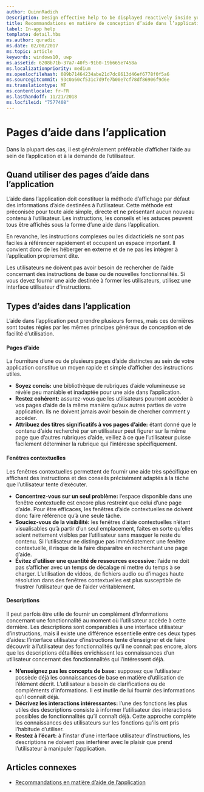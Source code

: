 ```yaml
---
author: QuinnRadich
Description: Design effective help to be displayed reactively inside your app.
title: Recommandations en matière de conception d’aide dans l’application
label: In-app help
template: detail.hbs
ms.author: quradic
ms.date: 02/08/2017
ms.topic: article
keywords: windows10, uwp
ms.assetid: 6208b71b-37a7-40f5-91b0-19b665e7458a
ms.localizationpriority: medium
ms.openlocfilehash: 089b71464234abe21d7dc8613d46ef6778f0f5a6
ms.sourcegitcommit: 93c0a60cf531c7d9fe7b00e7cf78df86906f9d6e
ms.translationtype: MT
ms.contentlocale: fr-FR
ms.lasthandoff: 11/21/2018
ms.locfileid: "7577408"
---
```

# <a name="in-app-help-pages"></a>Pages d’aide dans l’application

Dans la plupart des cas, il est généralement préférable d’afficher l’aide au sein de l’application et à la demande de l’utilisateur.

## <a name="when-to-use-in-app-help-pages"></a>Quand utiliser des pages d’aide dans l’application

L’aide dans l’application doit constituer la méthode d’affichage par défaut des informations d’aide destinées à l’utilisateur. Cette méthode est préconisée pour toute aide simple, directe et ne présentant aucun nouveau contenu à l’utilisateur. Les instructions, les conseils et les astuces peuvent tous être affichés sous la forme d’une aide dans l’application.

En revanche, les instructions complexes ou les didacticiels ne sont pas faciles à référencer rapidement et occupent un espace important. Il convient donc de les héberger en externe et de ne pas les intégrer à l’application proprement dite.

Les utilisateurs ne doivent pas avoir besoin de rechercher de l’aide concernant des instructions de base ou de nouvelles fonctionnalités. Si vous devez fournir une aide destinée à former les utilisateurs, utilisez une interface utilisateur d’instructions.

## <a name="types-of-in-app-help"></a>Types d’aides dans l’application

L’aide dans l’application peut prendre plusieurs formes, mais ces dernières sont toutes régies par les mêmes principes généraux de conception et de facilité d’utilisation.

#### <a name="help-pages"></a>Pages d’aide

La fourniture d’une ou de plusieurs pages d’aide distinctes au sein de votre application constitue un moyen rapide et simple d’afficher des instructions utiles.

-   **Soyez concis:** une bibliothèque de rubriques d’aide volumineuse se révèle peu maniable et inadaptée pour une aide dans l’application.
-   **Restez cohérent:** assurez-vous que les utilisateurs pourront accéder à vos pages d’aide de la même manière qu’aux autres parties de votre application. Ils ne doivent jamais avoir besoin de chercher comment y accéder.
-   **Attribuez des titres significatifs à vos pages d’aide:** étant donné que le contenu d’aide recherché par un utilisateur peut figurer sur la même page que d’autres rubriques d’aide, veillez à ce que l’utilisateur puisse facilement déterminer la rubrique qui l’intéresse spécifiquement.


#### <a name="popups"></a>Fenêtres contextuelles

Les fenêtres contextuelles permettent de fournir une aide très spécifique en affichant des instructions et des conseils précisément adaptés à la tâche que l’utilisateur tente d’exécuter.

-   **Concentrez-vous sur un seul problème:** l’espace disponible dans une fenêtre contextuelle est encore plus restreint que celui d’une page d’aide. Pour être efficaces, les fenêtres d’aide contextuelles ne doivent donc faire référence qu’à une seule tâche.
-   **Souciez-vous de la visibilité:** les fenêtres d’aide contextuelles n’étant visualisables qu’à partir d’un seul emplacement, faites en sorte qu’elles soient nettement visibles par l’utilisateur sans masquer le reste du contenu. Si l’utilisateur ne distingue pas immédiatement une fenêtre contextuelle, il risque de la faire disparaître en recherchant une page d’aide.
-   **Évitez d’utiliser une quantité de ressources excessive:** l’aide ne doit pas s’afficher avec un temps de décalage ni mettre du temps à se charger. L’utilisation de vidéos, de fichiers audio ou d’images haute résolution dans des fenêtres contextuelles est plus susceptible de frustrer l’utilisateur que de l’aider véritablement.

#### <a name="descriptions"></a>Descriptions

Il peut parfois être utile de fournir un complément d’informations concernant une fonctionnalité au moment où l’utilisateur accède à cette dernière. Les descriptions sont comparables à une interface utilisateur d’instructions, mais il existe une différence essentielle entre ces deux types d’aides: l’interface utilisateur d’instructions tente d’enseigner et de faire découvrir à l’utilisateur des fonctionnalités qu’il ne connaît pas encore, alors que les descriptions détaillées enrichissent les connaissances d’un utilisateur concernant des fonctionnalités qui l’intéressent déjà.

-   **N’enseignez pas les concepts de base:** supposez que l’utilisateur possède déjà les connaissances de base en matière d’utilisation de l’élément décrit. L’utilisateur a besoin de clarifications ou de compléments d’informations. Il est inutile de lui fournir des informations qu’il connaît déjà.
-   **Décrivez les interactions intéressantes:** l’une des fonctions les plus utiles des descriptions consiste à informer l’utilisateur des interactions possibles de fonctionnalités qu’il connaît déjà. Cette approche complète les connaissances des utilisateurs sur les fonctions qu’ils ont pris l’habitude d’utiliser.
-   **Restez à l’écart:** à l’instar d’une interface utilisateur d’instructions, les descriptions ne doivent pas interférer avec le plaisir que prend l’utilisateur à manipuler l’application.

## <a name="related-articles"></a>Articles connexes

* [Recommandations en matière d’aide de l’application](guidelines-for-app-help.md)
